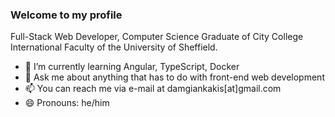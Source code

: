 ### Welcome to my profile

Full-Stack Web Developer, Computer Science Graduate of City College International Faculty of the University of Sheffield.

- 🌱 I’m currently learning Angular, TypeScript, Docker
- 💬 Ask me about anything that has to do with front-end web development
- 📫 You can reach me via e-mail at damgiankakis[at]gmail.com
- 😄 Pronouns: he/him

<!--
**Damian96/Damian96** is a ✨ _special_ ✨ repository because its `README.md` (this file) appears on your GitHub profile.

Here are some ideas to get you started:

- 🔭 I’m currently working on ...
- 🌱 I’m currently learning ...
- 👯 I’m looking to collaborate on ...
- 🤔 I’m looking for help with ...
- 💬 Ask me about ...
- 📫 How to reach me: ...
- 😄 Pronouns: ...
- ⚡ Fun fact: ...
-->
